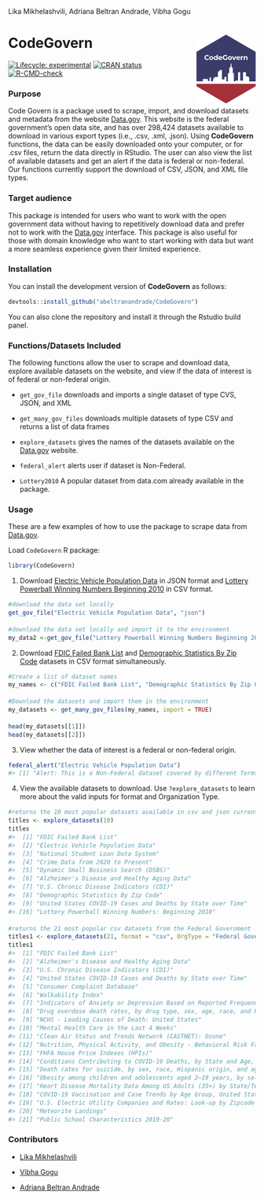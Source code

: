 Lika Mikhelashvili, Adriana Beltran Andrade, Vibha Gogu

<!-- README.md is generated from README.Rmd. Please edit that file -->

# CodeGovern <img src="data-raw/hex_codegovern_US_colors-removebg-preview.png" align="right" height=140/>

<!-- badges: start -->

[![Lifecycle:
experimental](https://img.shields.io/badge/lifecycle-experimental-orange.svg)](https://lifecycle.r-lib.org/articles/stages.html#experimental)
[![CRAN
status](https://www.r-pkg.org/badges/version/CodeGovern)](https://CRAN.R-project.org/package=CodeGovern)
[![R-CMD-check](https://github.com/abeltranandrade/CodeGovern/actions/workflows/R-CMD-check.yaml/badge.svg)](https://github.com/abeltranandrade/CodeGovern/actions/workflows/R-CMD-check.yaml)
<!-- badges: end -->

### Purpose

Code Govern is a package used to scrape, import, and download datasets
and metadata from the website [Data.gov](https://data.gov/). This
website is the federal government’s open data site, and has over 298,424
datasets available to download in various export types (i.e., .csv,
.xml, .json). Using **CodeGovern** functions, the data can be easily
downloaded onto your computer, or for .csv files, return the data
directly in RStudio. The user can also view the list of available
datasets and get an alert if the data is federal or non-federal. Our
functions currently support the download of CSV, JSON, and XML file
types.

### Target audience

This package is intended for users who want to work with the open
government data without having to repetitively download data and prefer
not to work with the [Data.gov](https://data.gov/) interface. This
package is also useful for those with domain knowledge who want to start
working with data but want a more seamless experience given their
limited experience.

### Installation

You can install the development version of **CodeGovern** as follows:

``` r
devtools::install_github("abeltranandrade/CodeGovern")
```

You can also clone the repository and install it through the Rstudio
build panel.

### Functions/Datasets Included

The following functions allow the user to scrape and download data,
explore available datasets on the website, and view if the data of
interest is of federal or non-federal origin.

-   `get_gov_file` downloads and imports a single dataset of type CVS,
    JSON, and XML

-   `get_many_gov_files` downloads multiple datasets of type CSV and
    returns a list of data frames

-   `explore_datasets` gives the names of the datasets available on the
    [Data.gov](https://data.gov/) website.

-   `federal_alert` alerts user if dataset is Non-Federal.

-   `Lottery2010` A popular dataset from data.com already available in
    the package.

### Usage

These are a few examples of how to use the package to scrape data from
[Data.gov](https://data.gov/).

Load `CodeGovern` R package:

``` r
library(CodeGovern)
```

1.  Download [Electric Vehicle Population
    Data](https://catalog.data.gov/dataset/electric-vehicle-population-data)
    in JSON format and [Lottery Powerball Winning Numbers Beginning
    2010](https://catalog.data.gov/dataset/lottery-powerball-winning-numbers-beginning-2010)
    in CSV format.

``` r
#download the data set locally
get_gov_file("Electric Vehicle Population Data", "json") 

#download the data set locally and import it to the environment
my_data2 <-get_gov_file("Lottery Powerball Winning Numbers Beginning 2010", "csv") 
```

2.  Download [FDIC Failed Bank
    List](https://catalog.data.gov/dataset/fdic-failed-bank-list) and
    [Demographic Statistics By Zip
    Code](https://catalog.data.gov/dataset/demographic-statistics-by-zip-code)
    datasets in CSV format simultaneously.

``` r
#Create a list of dataset names
my_names <- c("FDIC Failed Bank List", "Demographic Statistics By Zip Code")

#Download the datasets and import them in the environment
my_datasets <- get_many_gov_files(my_names, import = TRUE)

head(my_datasets[[1]])
head(my_datasets[[2]])
```

3.  View whether the data of interest is a federal or non-federal
    origin.

``` r
federal_alert("Electric Vehicle Population Data")
#> [1] "Alert: This is a Non-Federal dataset covered by different Terms of Use than Data.gov"
```

4.  View the available datasets to download. Use `?explore_datasets` to
    learn more about the valid inputs for format and Organization Type.

``` r
#returns the 10 most popular datasets available in csv and json currently
titles <- explore_datasets(10)
titles
#>  [1] "FDIC Failed Bank List"                                     
#>  [2] "Electric Vehicle Population Data"                          
#>  [3] "National Student Loan Data System"                         
#>  [4] "Crime Data from 2020 to Present"                           
#>  [5] "Dynamic Small Business Search (DSBS)"                      
#>  [6] "Alzheimer's Disease and Healthy Aging Data"                
#>  [7] "U.S. Chronic Disease Indicators (CDI)"                     
#>  [8] "Demographic Statistics By Zip Code"                        
#>  [9] "United States COVID-19 Cases and Deaths by State over Time"
#> [10] "Lottery Powerball Winning Numbers: Beginning 2010"

#returns the 21 most popular csv datasets from the Federal Government
titles1 <- explore_datasets(21, format = "csv", OrgType = "Federal Government")
titles1
#>  [1] "FDIC Failed Bank List"                                                                             
#>  [2] "Alzheimer's Disease and Healthy Aging Data"                                                        
#>  [3] "U.S. Chronic Disease Indicators (CDI)"                                                             
#>  [4] "United States COVID-19 Cases and Deaths by State over Time"                                        
#>  [5] "Consumer Complaint Database"                                                                       
#>  [6] "Walkability Index"                                                                                 
#>  [7] "Indicators of Anxiety or Depression Based on Reported Frequency of Symptoms During Last 7 Days"    
#>  [8] "Drug overdose death rates, by drug type, sex, age, race, and Hispanic origin: United States"       
#>  [9] "NCHS - Leading Causes of Death: United States"                                                     
#> [10] "Mental Health Care in the Last 4 Weeks"                                                            
#> [11] "Clean Air Status and Trends Network (CASTNET): Ozone"                                              
#> [12] "Nutrition, Physical Activity, and Obesity - Behavioral Risk Factor Surveillance System"            
#> [13] "FHFA House Price Indexes (HPIs)"                                                                   
#> [14] "Conditions Contributing to COVID-19 Deaths, by State and Age, Provisional 2020-2022"               
#> [15] "Death rates for suicide, by sex, race, Hispanic origin, and age: United States"                    
#> [16] "Obesity among children and adolescents aged 2–19 years, by selected characteristics: United States"
#> [17] "Heart Disease Mortality Data Among US Adults (35+) by State/Territory and County"                  
#> [18] "COVID-19 Vaccination and Case Trends by Age Group, United States"                                  
#> [19] "U.S. Electric Utility Companies and Rates: Look-up by Zipcode (2015)"                              
#> [20] "Meteorite Landings"                                                                                
#> [21] "Public School Characteristics 2019-20"
```

### Contributors

-   [Lika Mikhelashvili](https://github.com/lmikhelashvili)

-   [Vibha Gogu](https://github.com/vibhagogu)

-   [Adriana Beltran Andrade](https://github.com/abeltranandrade)
